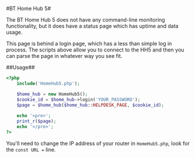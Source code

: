 #BT Home Hub 5#

The BT Home Hub 5 does not have any command-line monitoring functionality, but it does have a status page which has uptime and data usage.

This page is behind a login page, which has a less than simple log in process. The scripts above allow you to connect to the HH5 and then you can parse the page in whatever way you see fit.

##Usage##

```php
<?php
	include('HomeHub5.php');

	$home_hub = new HomeHub5();
	$cookie_id = $home_hub->login('YOUR_PASSWORD');
	$page = $home_hub($home_hub::HELPDESK_PAGE, $cookie_id);
	
	echo '<pre>';
	print_r($page);
	echo '</pre>';
?>
```

You'll need to change the IP address of your router in `HomeHub5.php`, look for the `const URL =` line.